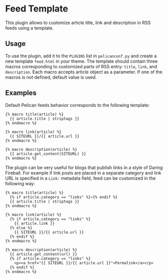 # Feed Template

This plugin allows to customize article title, link and description in RSS feeds using a template.

## Usage

To use the plugin, add it to the `PLUGINS` list in `pelicanconf.py` and create a new template `feed.html` in your theme. The template should contain three macros corresponding to customized parts of RSS entry: `title`, `link`, and `description`. Each macro accepts article object as a parameter. If one of the macros is not defined, default value is used.

## Examples

Default Pelican feeds behavior corresponds to the following template:

    {% macro title(article) %}
      {{ article.title | striptags }}
    {% endmacro %}

    {% macro link(article) %}
      {{ SITEURL }}/{{ article.url }}
    {% endmacro %}

    {% macro description(article) %}
      {{ article.get_content(SITEURL) }}
    {% endmacro %}

The plugin can be very useful for blogs that publish links in a style of Daring Fireball. For example if link posts are placed in a separate category and link URL is specified in a `Link:` metadata field, feed can be customized in the following way:

    {% macro title(article) %}
      {% if article.category == "links" %}→{% endif %}
      {{ article.title | striptags }}
    {% endmacro %}

    {% macro link(article) %}
      {% if article.category == "links" %}
        {{ article.link }}
      {% else %}
        {{ SITEURL }}/{{ article.url }}
      {% endif %}
    {% endmacro %}

    {% macro description(article) %}
      {{ article.get_content(url) }}
      {% if article.category == "links" %}
        <p><a href="{{ SITEURL }}/{{ article.url }}">Permalink</a></p>
      {% endif %}
    {% endmacro %}
